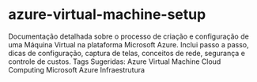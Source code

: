 # azure-virtual-machine-setup
Documentação detalhada sobre o processo de criação e configuração de uma Máquina Virtual na plataforma Microsoft Azure. Inclui passo a passo, dicas de configuração, captura de telas, conceitos de rede, segurança e controle de custos.  Tags Sugeridas:  Azure  Virtual Machine  Cloud Computing  Microsoft Azure  Infraestrutura
